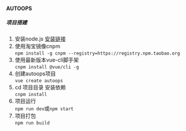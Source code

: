 #### AUTOOPS
##### 项目搭建
1. 安装node.js [安装链接](https://nodejs.org/zh-cn/)
2. 使用淘宝镜像cnpm    
`npm install -g cnpm --registry=https://registry.npm.taobao.org`
3. 使用最新版本vue-cli脚手架    
`cnpm install @vue/cli -g`
4. 创建autoops项目    
`vue create autoops` 
5. cd 项目目录 安装依赖    
`cnpm install`
6. 项目运行    
`npm run dev`或`npm start`    
7. 项目打包    
`npm run build`

